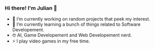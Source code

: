 ### Hi there! I'm Julian 👋

- 🔭 I’m currently working on random projects that peek my interest. 
- 🌱 I’m currently learning a bunch of things related to Software Developement.
- 🤓 AI, Game Developement and Web Developement nerd.
- ⚡ I play video games in my free time.
